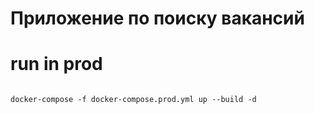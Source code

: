 # Приложение по поиску вакансий

run in prod
===========

```

docker-compose -f docker-compose.prod.yml up --build -d

```